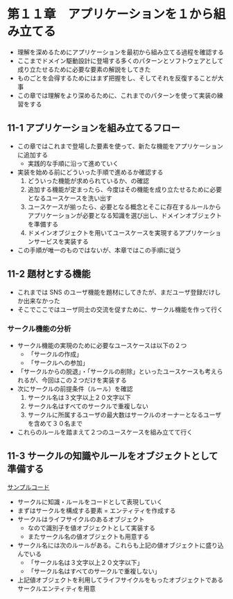 # 第１１章　アプリケーションを１から組み立てる

- 理解を深めるためにアプリケーションを最初から組み立てる過程を確認する
- ここまでドメイン駆動設計に登場する多くのパターンとソフトウェアとして成り立たせるために必要な要素の解説をしてきた
- ものごとを会得するためにはまず把握をし、そしてそれを反復することが大事
- この章では理解をより深めるために、これまでのパターンを使って実装の練習をする

## 11-1 アプリケーションを組み立てるフロー

- この章ではこれまで登場した要素を使って、新たな機能をアプリケーションに追加する
  - 実践的な手順に沿って進めていく
- 実装を始める前にどういった手順で進めるか確認する
  1. どういった機能が求められているか、の確認
  2. 追加する機能が定まったら、今度はその機能を成り立たせるために必要となるユースケースを洗い出す
  3. ユースケースが揃ったら、必要となる概念とそこに存在するルールからアプリケーションが必要となる知識を選び出し、ドメインオブジェクトを準備する
  4. ドメインオブジェクトを用いてユースケースを実現するアプリケーションサービスを実装する
- この手順が唯一のものではないが、本章ではこの手順に従う

## 11-2 題材とする機能

- これまでは SNS のユーザ機能を題材にしてきたが、まだユーザ登録だけしか出来なかった
- そこでここではユーザ同士の交流を促すために、サークル機能を作って行く

### サークル機能の分析

- サークル機能の実現のために必要なユースケースは以下の２つ
  - 「サークルの作成」
  - 「サークルへの参加」
- 「サークルからの脱退」・「サークルの削除」といったユースケースも考えられるが、今回はこの２つだけを実装する
- 次にサークルの前提条件（ルール）を確認
  1. サークル名は３文字以上２０文字以下
  2. サークル名はすべてのサークルで重複しない
  3. サークルに所属するユーザの最大数はサークルのオーナーとなるユーザを含めて３０名まで
- これらのルールを踏まえて２つのユースケースを組み立てて行く

## 11-3 サークルの知識やルールをオブジェクトとして準備する

[サンプルコード](https://github.com/miily8310s/ddd-bottomup/blob/master/chap11/SampleCodes/)

- サークルに知識・ルールをコードとして表現していく
- まずはサークルを構成する要素 = エンティティを作成する
- サークルはライフサイクルのあるオブジェクト
  - なので識別子を値オブジェクトとして実装する
  - またサークル名の値オブジェクトも用意する
- サークル名には次のルールがある。これらも上記の値オブジェクトに盛り込んでいる
  - 「サークル名は３文字以上２０文字以下」
  - 「サークル名はすべてのサークルで重複しない」
- 上記値オブジェクトを利用してライフサイクルをもったオブジェクトであるサークルエンティティを用意
